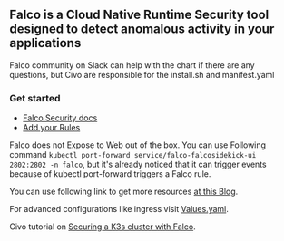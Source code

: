 ## Falco is a Cloud Native Runtime Security tool designed to detect anomalous activity in your applications

Falco community on Slack can help with the chart if there are any questions, but Civo are responsible for the install.sh and manifest.yaml

### Get started

* [Falco Security docs](https://falco.org/docs/)
* [Add your Rules](https://falco.org/docs/rules/)

Falco does not Expose to Web out of the box. You can use Following command 
``` kubectl port-forward service/falco-falcosidekick-ui 2802:2802 -n falco ```, but it's already noticed that it can trigger events because of kubectl port-forward triggers a Falco rule.

You can use following link to get more resources [at this Blog](https://blog.webdev-jogeleit.de/blog/falco-security-and-monitoring-on-rke-bare-metal-cluster-with-rancher/).

For advanced configurations like ingress visit [Values.yaml](https://github.com/falcosecurity/charts/blob/427bf5c8eb1a80b93e142376eb338bde4efa899a/falcosidekick/values.yaml#L211).

Civo tutorial on [Securing a K3s cluster with Falco](https://www.civo.com/learn/securing-a-k3s-cluster-falco).
